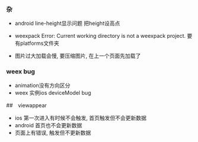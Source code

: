 ### 杂
- android line-height显示问题  把height设高点
- weexpack Error: Current working directory is not a weexpack project.
要有platforms文件夹

- 图片过大加载会慢, 要压缩图片, 在上一个页面先加载了

### weex bug
- animation没有方向区分
- weex 实例ios deviceModel bug


##　viewappear
- ios 第一次进入有时候不会触发, 首页触发但不会更新数据
- android 首页也不会更新数据
- 页面上有错误, 触发但不更新数据